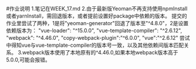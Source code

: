 #作业说明
1.笔记在WEEK_17.md
2.由于最新版Yeoman不再支持使用npmInstall或者yarnInstall，需回退版本，或者提前设置好package中依赖的版本。
  提交的作业里尝试了两种，1是将"yeoman-generator"回退了版本至"^4.8.0"，2是设置依赖版本为：
  "vue-loader": "^15.0.0",
  "vue-template-compiler": "^2.6.12",
  "webpack": "^4.46.0",
  "copy-webpack-plugin":"^6.0.0",
  "vue":"^2.6.12"
  尝试中得知vue与vue-template-compiler的版本号一致，以及其他依赖间版本匹配关系。
3.webpack版本使用了本地原有的^4.46.0,如果本地webpack版本高于5.0.0,可能会报错。
